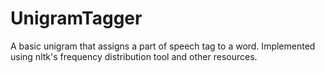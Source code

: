# UnigramTagger
A basic unigram that assigns a part of speech tag to a word. Implemented using nltk's frequency distribution tool and other resources.
